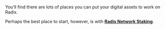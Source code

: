 You’ll find there are lots of places you can put your digital assets to work on Radix.

Perhaps the best place to start, however, is with **[Radix Network Staking](?glossaryAnchor=networkstaking)**.